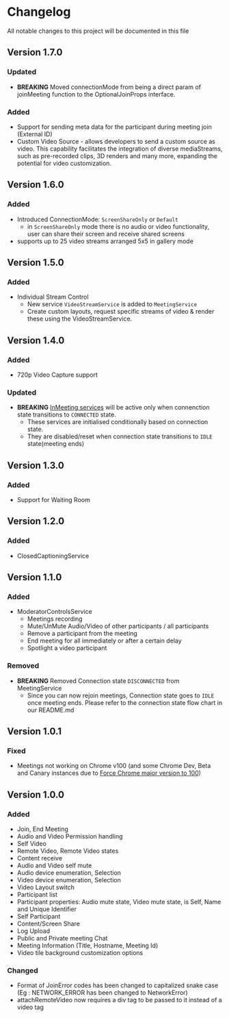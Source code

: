# Changelog

All notable changes to this project will be documented in this file

## Version 1.7.0

### Updated

- **BREAKING** Moved connectionMode from being a direct param of joinMeeting function to the OptionalJoinProps interface.

### Added

- Support for sending meta data for the participant during meeting join (External ID)
- Custom Video Source - allows developers to send a custom source as video. This capability facilitates the integration of diverse mediaStreams, such as pre-recorded clips, 3D renders and many more, expanding the potential for video customization.

## Version 1.6.0

### Added

- Introduced ConnectionMode: `ScreenShareOnly` or `Default`
  - in `ScreenShareOnly` mode there is no audio or video functionality, user can share their screen and receive shared screens
- supports up to 25 video streams arranged 5x5 in gallery mode

## Version 1.5.0

### Added

- Individual Stream Control
  - New service `VideoStreamService` is added to `MeetingService`
  - Create custom layouts, request specific streams of video & render these using the VideoStreamService.

## Version 1.4.0

### Added

- 720p Video Capture support

### Updated

- **BREAKING** [InMeeting services](https://docs.bluejeans.com/Web_Client_SDK/Architecture.htm) will be active only when connenction state transitions to `CONNECTED` state.
  - These services are initialised conditionally based on connection state.
  - They are disabled/reset when connection state transitions to `IDLE` state(meeting ends)

## Version 1.3.0

### Added

- Support for Waiting Room

## Version 1.2.0

### Added

- ClosedCaptioningService

## Version 1.1.0

### Added

- ModeratorControlsService
  - Meetings recording
  - Mute/UnMute Audio/Video of other participants / all participants
  - Remove a participant from the meeting
  - End meeting for all immediately or after a certain delay
  - Spotlight a video participant

### Removed

- **BREAKING** Removed Connection state `DISCONNECTED` from MeetingService
  - Since you can now rejoin meetings, Connection state goes to `IDLE` once meeting ends. Please refer to the connection state flow chart in our README.md

## Version 1.0.1

### Fixed

- Meetings not working on Chrome v100 (and some Chrome Dev, Beta and Canary instances due to [Force Chrome major version to 100](https://developer.chrome.com/blog/force-major-version-to-100/))

## Version 1.0.0

### Added

- Join, End Meeting
- Audio and Video Permission handling
- Self Video
- Remote Video, Remote Video states
- Content receive
- Audio and Video self mute
- Audio device enumeration, Selection
- Video device enumeration, Selection
- Video Layout switch
- Participant list
- Participant properties: Audio mute state, Video mute state, is Self, Name and Unique Identifier
- Self Participant
- Content/Screen Share
- Log Upload
- Public and Private meeting Chat
- Meeting Information (Title, Hostname, Meeting Id)
- Video tile background customization options

### Changed

- Format of JoinError codes has been changed to capitalized snake case (Eg : NETWORK_ERROR has been changed to NetworkError)
- attachRemoteVideo now requires a div tag to be passed to it instead of a video tag
